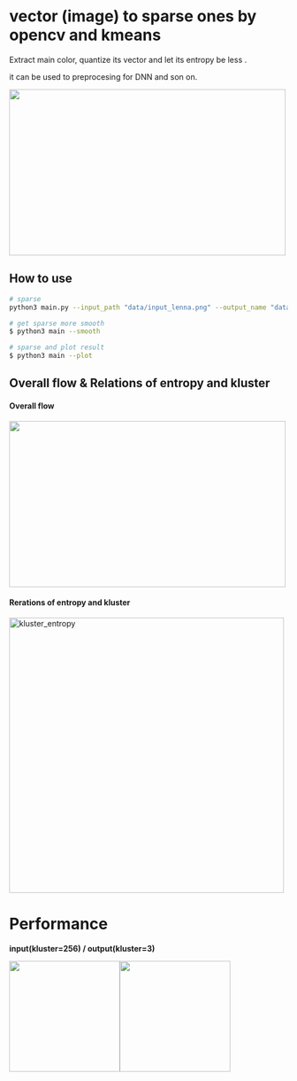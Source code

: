 # vector (image) to sparse ones by opencv and kmeans

Extract main color, quantize its vector and let its entropy be less .

it can be used to preprocesing for DNN and son on.


<img src="https://user-images.githubusercontent.com/48679574/228387708-599da600-9ff2-4029-8cf9-5d64ef6c3f08.png" width="500" height="300"/>



## How to use

```sh
# sparse 
python3 main.py --input_path "data/input_lenna.png" --output_name "data/output_lenna"

# get sparse more smooth
$ python3 main --smooth

# sparse and plot result
$ python3 main --plot
```


## Overall flow & Relations of entropy and kluster

#### Overall flow

<img src="https://user-images.githubusercontent.com/48679574/228399674-bf251f33-4f9c-4a96-80e3-56897e5d9f4f.jpg" width="500" height="300"/>

#### Rerations of entropy and kluster

<img width="497" alt="kluster_entropy" src="https://user-images.githubusercontent.com/48679574/228390072-7bdce12e-fd44-4a86-8484-442b0e6a786e.png">


# Performance

<b>input(kluster=256) / output(kluster=3)</b>

<img src="https://user-images.githubusercontent.com/48679574/228390397-80fb80da-0a29-43ca-b95d-a768152e5ffe.png" width="200" height="200"/><img src="https://user-images.githubusercontent.com/48679574/228390403-7f80cb00-b7f3-4179-b1fd-b8ac7d290f8f.png" width="200" height="200"/>

